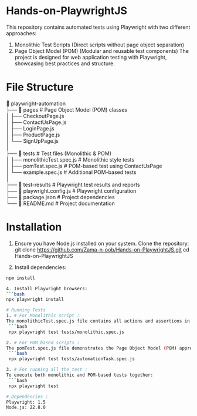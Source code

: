 # Hands-on-PlaywrightJS
This repository contains automated tests using Playwright with two different approaches:
  1. Monolithic Test Scripts (Direct scripts without page object separation)
  2. Page Object Model (POM) (Modular and reusable test components) 
The project is designed for web application testing with Playwright, showcasing best practices and structure.

# File Structure
📁 playwright-automation  
├── 📁 pages                      # Page Object Model (POM) classes  
│   ├── CheckoutPage.js  
│   ├── ContactUsPage.js  
│   ├── LoginPage.js  
│   ├── ProductPage.js  
│   └── SignUpPage.js  
│  
├── 📁 tests                     # Test files (Monolithic & POM)  
│   ├── monolithicTest.spec.js        # Monolithic style tests  
│   ├── pomTest.spec.js    # POM-based test using ContactUsPage  
│   └── example.spec.js           # Additional POM-based tests  
│  
├── 📁 test-results              # Playwright test results and reports  
├── 📄 playwright.config.js      # Playwright configuration  
├── 📄 package.json              # Project dependencies  
└── 📄 README.md                 # Project documentation  

# Installation
1. Ensure you have Node.js installed on your system.
Clone the repository:
  git clone   https://github.com/Zama-n-oob/Hands-on-PlaywrightJS.git
  cd Hands-on-PlaywrightJS  

2. Install dependencies:
  ```bash 
  npm install  

4. Install Playwright browsers:
  ```bash
  npx playwright install  

# Running Tests
1. # For Monolithic script :
The monolithicTest.spec.js file contains all actions and assertions in a single script without POM.
   ```bash
   npx playwright test tests/monolithic.spec.js  
 
2. # For POM based scripts :
The pomTest.spec.js file demonstrates the Page Object Model (POM) approach.
   ```bash
   npx playwright test tests/automationTask.spec.js  

3. # For running all the test :
To execute both monolithic and POM-based tests together:
   ```bash
   npx playwright test  

# Dependencies :
Playwright: 1.5
Node.js: 22.8.0

